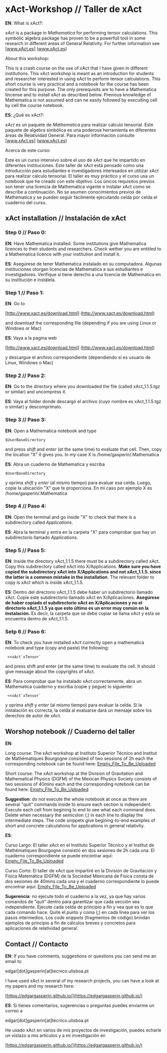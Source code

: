 # xAct-Workshop // Taller de xAct

**EN**:
What is xAct?:

*xAct* is a package in *Mathematica* for performing tensor calculations. This symbolic algebra package has proven to be a powerfull tool in some research in different areas of General Relativity. For further information see [www.xAct.es] (www.xAct.es)

About this workshop:

This is a crash course on the use of xAct that I have given in different institutions. This xAct workshop is meant as an introduction for students and researcher interested in using xAct to perform tensor calculations. This short course is very practical and a notebook for the course has been created for this purpose.  The only prerequisits are to have a Mathematica lincense and to install xAct as described below. Previous knowledge of Mathematica is not assumed and can ne easily followed by execuiting cell by cell the course notebook.


**ES**:
¿Qué es xAct?:

*xAct* es un paquete de *Mathematica* para realizar cálculo tensorial. Este paquete de algebra simbólica es una poderosa herramienta en diferentes áreas de Relatividad General. Para mayor información consulte [www.xAct.es] (www.xAct.es)

Acerca de este curso:

Este es un curso intensivo sobre el uso de xAct que he impartido en diferentes instituciones. Este taller de xAct está pensado como una introducción para estudiantes e investigadores interesados ​​en utilizar xAct para realizar cálculo tensorial. El taller es muy práctico y el curso usa un notebook que he creado con este objetivo.  Los únicos requisitos previos son tener una licencia de Mathematica vigente e instalar xAct como se describe a continuación. No se asumen conocimientos previos de Mathematica y se pueden seguir fácilmente ejecutando celda por celda el cuaderno del curso.

## xAct installation // Instalación de xAct

### Step 0 // Paso 0:

**EN**: Have Mathematica installed. Some institutions give Mathematica licences to their students and researchers. Check wether you are entitled to a Mathematica licence with your institution and install it.

**ES**: Asegúrese de tener Mathematica instalado en su computadora. Algunas instituciones otorgan licencias de Mathematica a sus estudiantes e investigadores. Verifique si tiene derecho a una licencia de Mathematica en su institución e instálela.

### Step 1 // Paso 1: 

**EN**: Go to 

[http://www.xact.es/download.html] (http://www.xact.es/download.html)

and download the corresponding file (depending if you are using Linux or
Windows or Mac)

**ES**: Vaya a la pagina web

[http://www.xact.es/download.html] (http://www.xact.es/download.html)

y descargue el archivo correspondiente (dependiendo si es usuario de Linux, Windows o Mac)

### Step 2 // Paso 2:
**EN**: Go to the directory where you downloaded the file (called
xAct_1.1.5.tgz or similar) and uncompress it.

**ES**: Vaya al folder donde descargó el archivo (cuyo nombre es xAct_1.1.5.tgz o similar) y descomprímalo. 

### Step 3 // Paso 3:

**EN**: Open a Mathematica notebook and type 
```
$UserBaseDirectory 
```
and press *shift* and *enter* (at the same time) to evaluate that cell.
Then, copy the location "X" it gives you. In my case X is
/home/gasperin/.Mathematica

**ES**: Abra un cuaderno de Mathematica y escriba 
```
$UserBaseDirectory 
```
 y oprima *shift* y *enter* (al mismo tiempo) para evaluar esa celda.
Luego, copie la ubicación "X" que te proporciona. En mi caso por ejemplo X es 
/home/gasperin/.Mathematica

### Step 4 // Paso 4: 

**EN**: Open the terminal and go inside "X" to check that there is a
subdirectory called *Applications*.

**ES**: Abra la terminal y entra en la carpeta "X" para comprobar que hay un
subdirectorio llamado *Applications*.

### Step 5 // Paso 5:

**EN**: Inside the directory xAct_1.1.5 there must be a subdirectory
called xAct. Copy this subdirectory called xAct into X/Applications.
**Make sure you have copied the subdirectory xAct into X/Applications and
not xAct_1.1.5.
since the latter is a common mistake in the installation**. The relevant
folder to copy is xAct which is inside xAct_1.1.5.

**ES**: Dentro del directorio xAct_1.1.5 debe haber un subdirectorio
llamado xAct. Copie este subdirectorio llamado xAct en X/Aplicaciones.
**Asegúrese de haber copiado el subdirectorio xAct en X/Aplicaciones y
no el directorio xAct_1.1.5 ya que esto último es un error muy común en la instalación.**
Es decir, la carpeta que se debe copiar se llama xAct y esta se encuentra dentro de xAct_1.1.5. 


### Setp 6 // Paso 6:

**EN**: To check you have installed xAct correctly open a mathematica
notebook and type (copy and paste) the following:  
```
 <<xAct`xTensor`
```

and press shift and enter (at the same time) to evaluate the cell. It should give message
about the copyrights of xAct.

**ES**:  Para comprobar que ha instalado xAct correctamente, abra un Mathematica
cuaderno y escriba (copie y pegue) lo siguiente: 
```
 <<xAct`xTensor`
```

y oprima *shift* y *enter* (al mismo tiempo) para evaluar la celda.  Si la instalación es correcta, la celda al evaluarse dará un mensaje
sobre los derechos de autor de xAct.

## Worshop notebook // Cuaderno del taller

**EN**: 

Long course: The xAct workshop at Instituto Superior Técnico and  Institut de Mathématiques Bourgogne consisted of two sessions of 2h each the corresponding notebook can be found here: [Empty_File_To_Be_Uploaded](Notebooks/EmptyFile_Test_File.nb)

Short course: The xAct workshop at the Division of Gravitation and Mathematical Physics (DGFM)  of the Mexican Physics Society consists of two sessions of 40mins each and the corresponding notebook can be found here: [Empty_File_To_Be_Uploaded](Notebooks/EmptyFile_Test_File.nb)

**Suggestion**: do not execute the whole notebook at once as there are several "quit" commands inside to ensure each section is independent. Execute each cell from begining to end to see what each command does. Delete when necessary the semicolon (;) in each line to display the intermediate steps. The code snippets give begining-to-end examples of short and concrete calculations for applications in general relativity.

**ES**:

Curso Largo: El taller xAct en el Instituto Superior Técnico y el Institut de Mathématiques Bourgogne consistió en dos sesiones de 2h cada una. El cuaderno correspondiente se puede encontrar aquí: [Empty_File_To_Be_Uploaded](Notebooks/EmptyFile_Test_File.nb)

Curso Corto: El taller de xAct que impartiré en la División de Gravitación y Física Matemática (DGFM) de la Sociedad Mexicana de Física consta de dos sesiones de 40mins cada una y el cuaderno correspondiente lo puede encontrar aquí: [Empty_File_To_Be_Uploaded](Notebooks/EmptyFile_Test_File.nb)

**Sugerencia**: no ejecute todo el cuaderno a la vez, ya que hay varios comandos de "quit" dentro para garantizar que cada sección sea independiente. Ejecute cada celda de principio a fin y vea que es lo que cada comando hace. Quite el punto y coma (;) en cada línea para ver los pasos intermedios. Los *code snippets* (fragmentos de código) brindan ejemplos de principio a fin de cálculos breves y concretos para aplicaciones de relatividad general.

## Contact // Contacto

**EN**: If you have comments, suggestions or questions you can send me an email to 

edgar[dot]gasperin[at]tecnico.ulisboa.pt

I have used xAct in several of my research projects, you can have a look at my papers and my research here:

[https://edgargasperin.github.io/](https://edgargasperin.github.io/)

**ES**: Si tienes comentarios, sugerencias o preguntas puedes enviarme un correo a

edgar[dot]gasperin[at]tecnico.ulisboa.pt

He usado xAct en varios de mis proyectos de investigación, puedes echarle un vistazo a mis artículos y a mi investigación en 

[https://edgargasperin.github.io/](https://edgargasperin.github.io/)





